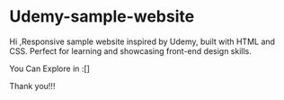 # Udemy-sample-website
Hi ,Responsive sample website inspired by Udemy, built with HTML and CSS. Perfect for learning and showcasing front-end design skills.

You Can Explore in :[]

Thank you!!!
